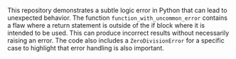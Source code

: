 This repository demonstrates a subtle logic error in Python that can lead to unexpected behavior. The function `function_with_uncommon_error` contains a flaw where a return statement is outside of the if block where it is intended to be used.  This can produce incorrect results without necessarily raising an error. The code also includes a `ZeroDivisionError` for a specific case to highlight that error handling is also important.
